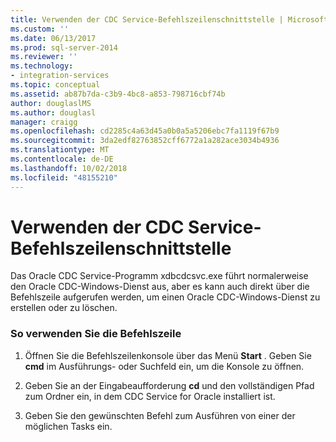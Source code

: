 ```yaml
---
title: Verwenden der CDC Service-Befehlszeilenschnittstelle | Microsoft-Dokumentation
ms.custom: ''
ms.date: 06/13/2017
ms.prod: sql-server-2014
ms.reviewer: ''
ms.technology:
- integration-services
ms.topic: conceptual
ms.assetid: ab87b7da-c3b9-4bc8-a853-798716cbf74b
author: douglaslMS
ms.author: douglasl
manager: craigg
ms.openlocfilehash: cd2285c4a63d45a0b0a5a5206ebc7fa1119f67b9
ms.sourcegitcommit: 3da2edf82763852cff6772a1a282ace3034b4936
ms.translationtype: MT
ms.contentlocale: de-DE
ms.lasthandoff: 10/02/2018
ms.locfileid: "48155210"
---
```

# <a name="how-to-use-the-cdc-service-command-line-interface"></a>Verwenden der CDC Service-Befehlszeilenschnittstelle
  Das Oracle CDC Service-Programm xdbcdcsvc.exe führt normalerweise den Oracle CDC-Windows-Dienst aus, aber es kann auch direkt über die Befehlszeile aufgerufen werden, um einen Oracle CDC-Windows-Dienst zu erstellen oder zu löschen.  
  
### <a name="to-use-the-command-line"></a>So verwenden Sie die Befehlszeile  
  
1.  Öffnen Sie die Befehlszeilenkonsole über das Menü **Start** . Geben Sie **cmd** im Ausführungs- oder Suchfeld ein, um die Konsole zu öffnen.  
  
2.  Geben Sie an der Eingabeaufforderung **cd** und den vollständigen Pfad zum Ordner ein, in dem CDC Service for Oracle installiert ist.  
  
3.  Geben Sie den gewünschten Befehl zum Ausführen von einer der möglichen Tasks ein.  
  
  
